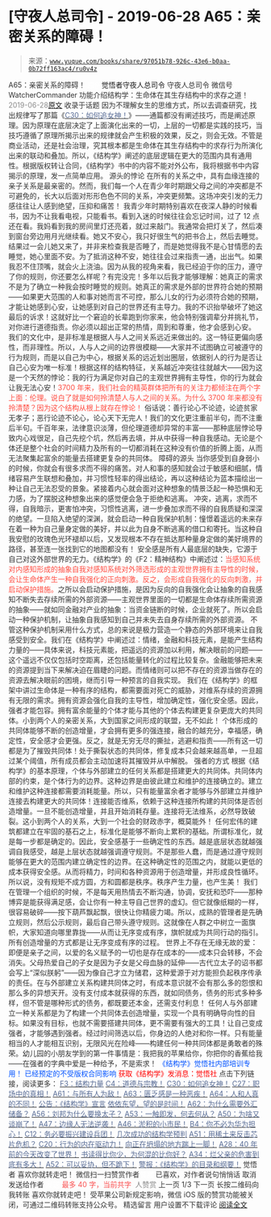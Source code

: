 # [守夜人总司令] - 2019-06-28 A65：亲密关系的障碍！

> 来源：[`www.yuque.com/books/share/97051b78-926c-43e6-b0aa-0b72ff163ac4/ru0v4z`](https://www.yuque.com/books/share/97051b78-926c-43e6-b0aa-0b72ff163ac4/ru0v4z)

<ne-p id="520f42f3293818f927861ebbd5b15da4_p_0" data-lake-id="520f42f3293818f927861ebbd5b15da4_p_0"><ne-text id="u035cd9e1" style="color: rgb(51, 51, 51);">A65：亲密关系的障碍！</ne-text></ne-p> <ne-p id="3e8ca1f673f2518919d0aff7a03965d1" data-lake-id="3e8ca1f673f2518919d0aff7a03965d1"><ne-text id="u10e33c4d" ne-fontsize="12" style="color: rgb(255, 255, 255);">原创</ne-text><ne-text id="uc6102c93" ne-fontsize="14">觉悟者</ne-text><ne-text id="u3a4f41a5" ne-fontsize="14">守夜人总司令</ne-text></ne-p> <ne-p id="b85d2c366ad72e2cb26594cda5225e57" data-lake-id="b85d2c366ad72e2cb26594cda5225e57"><ne-text id="u2ff31410" ne-fontsize="14" ne-bold="true" style="color: rgb(51, 51, 51);">守夜人总司令</ne-text></ne-p> <ne-p id="cf7dace20705e7371634cea59ae9a6d9" data-lake-id="cf7dace20705e7371634cea59ae9a6d9"><ne-text id="uf977ecdd" ne-fontsize="14" style="color: rgb(51, 51, 51);">微信号</ne-text><ne-text id="u201a6f84" ne-fontsize="14" style="color: rgb(51, 51, 51);">WatcherCommander</ne-text></ne-p> <ne-p id="c23136a1bb5fc6e7b9916b3909ad4195" data-lake-id="c23136a1bb5fc6e7b9916b3909ad4195"><ne-text id="u4b468490" ne-fontsize="14" style="color: rgb(51, 51, 51);">功能介绍</ne-text><ne-text id="u16f34729" ne-fontsize="14" style="color: rgb(51, 51, 51);">结构学：生命体在其生存结构中的求存之道！</ne-text></ne-p> <ne-p id="76f706d12e3f78d24e5e91011ba1d8c1" data-lake-id="76f706d12e3f78d24e5e91011ba1d8c1"><ne-text id="u4906d201" style="color: rgb(140, 140, 140);">2019-06-28</ne-text>[<ne-text id="u6e27caf3" ne-fontsize="14">原文</ne-text>](https://mp.weixin.qq.com/s?__biz=MzAxNDk1NjI2Mw==&mid=2247484622&idx=1&sn=81576c1153f5f9f39f18724c08c9e3ed&chksm=9b8a2746acfdae5073643b1eaeb4e2c2726dacb0fb4f9277e5c9f0083bf636498b24a341da47&scene=27#wechat_redirect&cpage=345)</ne-p> <ne-p id="deb32f5317690c30a238dc1d211c7907" data-lake-id="deb32f5317690c30a238dc1d211c7907"><ne-text id="uc81ea0ab" style="color: rgb(51, 51, 51);">收录于话题</ne-text></ne-p> <ne-p id="eb8d9cc914575010007437bff1df15bb" data-lake-id="eb8d9cc914575010007437bff1df15bb"><ne-text id="ufcb47e34" style="color: rgb(51, 51, 51);">因为不理解女生的思维方式，所以去调查研究，找出规律写了那篇《</ne-text>[<ne-text id="u8cb312b0" style="color: rgb(87, 107, 149);">C30：如何追女神！</ne-text>](http://mp.weixin.qq.com/s?__biz=MzAxNDk1NjI2Mw==&mid=2247484588&idx=1&sn=de5c95495cc04bcfe8644c3c2bc025c3&chksm=9b8a2724acfdae3286a142c2de506a7494e2d7aa50c990c0e159cedab07b5287040f286dfac6&scene=21#wechat_redirect)<ne-text id="u7f125534" style="color: rgb(51, 51, 51);">》——通篇都没有阐述技巧，而是阐述原理。因为原理在底层决定了上面演化出来的一切，上层的一切都是实践的技巧，当技巧遵循了原理所揭示出来的规律就会产生积极的效果，反之，则会无效。不管是商业活动，还是社会治理，究其根本都是生命体在其生存结构中的求存行为所演化出来的联动和叠加。所以，《结构学》阐述的底层逻辑在更大的范围内具有通用性。根据版权转让合同，《结构学》书中的内容不能对外公布，我将根据书中内容揭示的原理，发一点简单应用。</ne-text></ne-p> <ne-p id="026e7399a7975de05fad042ad462172c" data-lake-id="026e7399a7975de05fad042ad462172c"><ne-text id="u4d5a62f7" ne-bold="true" style="color: rgb(51, 51, 51);">源头的悖论</ne-text></ne-p> <ne-p id="c5487b4e7f587a4ac63aea5de7564434" data-lake-id="c5487b4e7f587a4ac63aea5de7564434"><ne-text id="u2d2e4780" style="color: rgb(51, 51, 51);">在所有的关系之中，具有血缘连接的亲子关系是最亲密的。然而，我们每一个人在青少年时期跟父母之间的冲突都是不可避免的，长大以后面对形形色色不同的关系，冲突更频繁。这场冲突引发的无力感往往让人感到绝望，压抑和痛苦！</ne-text></ne-p> <ne-p id="0e781552ec9753493c2b7618769b8afa" data-lake-id="0e781552ec9753493c2b7618769b8afa"><ne-text id="u52426557" style="color: rgb(51, 51, 51);">我青少年时期特别喜欢在夜深人静的时候看书，因为不让我看电视，只能看书。看到入迷的时候往往会忘记时间，过了 12 点还在看。我妈看到我的房间里灯还亮着，就过来敲门。我通常会把灯关了，然后凑到窗台旁边用月光继续看。她又不安心，我只好很生气的把书合上，然后去睡觉。结果过一会儿她又来了，并非来检查我是否睡了，而是她觉得我不是心甘情愿的去睡觉，她心里面不安。为了抵消这种不安，她往往会过来指责一通，出出气。如果我忍不住顶嘴，就会火上浇油。因为从我的视角来看，我已经迫于你的压力，遵守了你的规则，你还要怎么样呢？有完没完！多年以后我才能够理解：她真正的需求不是为了确立一种我会按时睡觉的规则。她真正的需求是外部的世界符合她的预期——如果更大范围的人和事对她而言不可控，那么儿女的行为必须符合她的预期，才能让她感到心安，让她感到对自己的世界还有主导力。我的不识抬举破坏了她这最后的诉求！这就好比一个窘迫的长辈跑到你家来，他会特别强调辈分并挑礼节，对你进行道德指责。你必须以超出正常的热情，周到和尊重，他才会感到心安。</ne-text></ne-p> <ne-p id="d648862153eeb058b55ac75fed89b18b" data-lake-id="d648862153eeb058b55ac75fed89b18b"><ne-text id="u7a06dae3" ne-bold="true" style="color: rgb(51, 51, 51);">我们的文化中，是非标准是根据人与人之间关系远近来做出的</ne-text><ne-text id="u32d4f5a4" style="color: rgb(51, 51, 51);">。这一特征更偏向感性，而非理性。所以，人与人之间的边界很模糊——</ne-text><ne-text id="uadf6a97b" ne-bold="true" style="color: rgb(51, 51, 51);">大家并不试图确立可被遵守的行为规则，而是以自己为中心，根据关系的远近划出圈层，依据别人的行为是否让自己心安为唯一标准！根据这样的结构特征，关系越近冲突往往就越大——因为这是一个天然的悖论：我的行为满足你对自己的主观世界拥有主导性，你的行为就会让我无法心安！</ne-text><ne-text id="u529303a5" style="color: rgb(255, 76, 65);">3700 年来，我们社会的精英群体把所有的关注力都倾注在两个字上面：伦理。说白了就是如何拎清楚人与人之间的关系。为什么 3700 年来都没有拎清楚？因为这个结构从根上就存在悖论！</ne-text></ne-p> <ne-p id="0abb5faad2f75a133f0c184512dbb11a" data-lake-id="0abb5faad2f75a133f0c184512dbb11a"><ne-text id="ua32cd7cc" style="color: rgb(51, 51, 51);">俗话说：善行论心不论迹，论迹贫家无孝子；恶行论迹不论心，论心天下无完人！我们的文化更注重前半句，而不注重后半句。千百年来，法律意识淡薄，但伦理道德却异常的丰富——那种底层悖论导致内心戏很足，自己先挖个坑，然后再去填，并从中获得一种自我感动。无论是个体还是整个社会的时间精力及所有的一切都消耗在这种没有价值的折腾上面，从而无法聚集起富余的能量去搭建更复杂的共同体。</ne-text></ne-p> <ne-p id="169cf800be3383f35874f15f18dc8790" data-lake-id="169cf800be3383f35874f15f18dc8790"><ne-text id="u5aa6800b" ne-bold="true" style="color: rgb(51, 51, 51);">障碍的源头</ne-text></ne-p> <ne-p id="1bd83ef086aa6e7b4ddc11a0564960b0" data-lake-id="1bd83ef086aa6e7b4ddc11a0564960b0"><ne-text id="u0b836874" style="color: rgb(51, 51, 51);">当你感受到自身弱小的时候，你就会有很多求而不得的痛苦。对人和事的感知就会过于敏感和细腻，情绪容易产生联想和叠加，并习惯性轻率的得出结论，再以这种结论为蓝本描绘出一种让自己无法忍受的景象。紧接着内心就会面对这种想象的情景泛起一种恐惧和无力感，为了摆脱这种想象出来的感觉便会急于拒绝和逃离。</ne-text></ne-p> <ne-p id="dba49af78bb7ad6949aec5c72b68b410" data-lake-id="dba49af78bb7ad6949aec5c72b68b410"><ne-text id="ued936e4a" style="color: rgb(51, 51, 51);">冲突，逃离，求而不得，自我暗示，更害怕冲突，习惯性逃离，进一步叠加求而不得的自我质疑和深深的绝望。一旦陷入绝望的深渊，就会启动一种自我保护机制：憧憬着遥远的未来存在着一种为自己量身定做的美好，并以此为自身不断逃离的借口和寄托。当这种自我安慰的玫瑰色光环褪却以后，又发现根本不存在抵达那种量身定做的美好境界的路径，甚至连一张找到它的地图都没有！</ne-text></ne-p> <ne-p id="40a0cfc32b725f28692ba1e802e122bb" data-lake-id="40a0cfc32b725f28692ba1e802e122bb"><ne-text id="u1dc5e8d7" style="color: rgb(51, 51, 51);">安全感是所有人最底层的缺失，它源于自己对这外部世界的无力。《结构学》的《F2：精神结构》中阐述过：</ne-text><ne-text id="u0d171558" style="color: rgb(255, 76, 65);">当感知系统对内感知形成的抽象自我对感知系统对外筛选形成的主观世界拥有主导性的时候，会让生命体产生一种自我强化的正向刺激。反之，会形成自我强化的反向刺激，并启动保护措施。</ne-text><ne-text id="uf04225dd" style="color: rgb(51, 51, 51);">之所以会启动保护措施，是因为反向的自我强化会让抽象的自我感知不断失去存续所需的外部资源——主观世界里面的一切都是生命体存续所需资源的抽象——就如同金融对产业的抽象：当资金链断的时候，企业就死了。所以会启动一种保护机制，让抽象自我感知到自己并未失去自身存续所需的外部资源。</ne-text></ne-p> <ne-p id="18c0502b3a35e154b0b9c5a921a6ab2c" data-lake-id="18c0502b3a35e154b0b9c5a921a6ab2c"><ne-text id="uefec4507" style="color: rgb(51, 51, 51);">不管这种保护机制采用什么方式，总的来说是极力营造一个静态的外部环境来让自我感受到安全。我们在《结构学》中阐述过：情绪，金融和科技元素，是能产生结构力量的——具体来说，科技元素能，把遥远的资源加以利用，解决眼前的问题——这个遥远不仅仅包括时空距离，还包括能量转化的过程比较复杂。金融能够把未来的资源提到当下来解决迫在眉睫的问题。而情绪则可以把不存在的资源当做存在的资源去解决眼前的困境，继而引导一种预言的自我实现。</ne-text></ne-p> <ne-p id="447123bc3e1cd81378332bc344d1f438" data-lake-id="447123bc3e1cd81378332bc344d1f438"><ne-text id="u1131f943" style="color: rgb(51, 51, 51);">我们在《结构学》的框架中讲过生命体是一种有序的结构，都需要面对死亡的威胁，对维系存续的资源拥有无限的需求。拥有资源会强化自我的主导性，增加确定性，强化安全感。因此，强者才能包容。拥有富余能量的个体才能与其他的个体去构建更复杂更庞大的共同体。小到两个人的亲密关系，大到国家之间形成的联盟，无不如此！</ne-text></ne-p> <ne-p id="e723bc8743555b502b525caf7fb286c9" data-lake-id="e723bc8743555b502b525caf7fb286c9"><ne-text id="u114ed7e8" style="color: rgb(51, 51, 51);">个体形成的共同体能够不断的创造增量，才会拥有更多的强连接，融合的越充分，幸福感，确定性，安全感才会更强。反之，就是无穷无尽的撕扯，逃避和指责——所有这一切都是为了摧毁共同体！</ne-text><ne-text id="u7d8d5a72" ne-bold="true" style="color: rgb(51, 51, 51);">处于撕裂状态的共同体，修复成本只会越来越高单，一旦超过某个阈值，所有成员都会主动加速将其摧毁并从中解脱。</ne-text></ne-p> <ne-p id="fc763a18c2b45d9cc6e2b39cc5081156" data-lake-id="fc763a18c2b45d9cc6e2b39cc5081156"><ne-text id="u3a1bb26d" ne-bold="true" style="color: rgb(51, 51, 51);">强者的方式</ne-text></ne-p> <ne-p id="d7e6cad917cf8c96fab6c883dfe72121" data-lake-id="d7e6cad917cf8c96fab6c883dfe72121"><ne-text id="u8db6d7af" style="color: rgb(51, 51, 51);">根据《结构学》的基本原理，个体与外部建立的任何关系都是搭建更大的共同体。共同体内部的约束，是个体行为的边界。这种边界是由彼此建立和维护的连接确立的。建立和维护这种连接都需要消耗能量。所以，只有能量富余者才能够与外部建立并维护连接去构建更大的共同体！连接能否维系，依赖于这种连接所构建的共同体是否创造增量。一旦不能创造增量，并且开始消耗存量。连接将无法维系，必然导致破裂。这小到两个人的关系，大到一个社会的财政赤字，概莫能外！</ne-text></ne-p> <ne-p id="37a76b17add22b74486d0a66d0fa7f07" data-lake-id="37a76b17add22b74486d0a66d0fa7f07"><ne-text id="u75c87167" style="color: rgb(51, 51, 51);">任何宏伟的建筑都建立在牢固的基石之上，标准化是能够不断向上累积的基础。</ne-text><ne-text id="u66e75c9c" ne-bold="true" style="color: rgb(51, 51, 51);">所谓标准化，就是每一步都是确定的。</ne-text><ne-text id="uab7ba94f" style="color: rgb(51, 51, 51);">因此，安全感基于一些确定性的东西。越是底层状态就越强调自我感受，越是上层状态就越强调遵守规则。不是那些人蠢，而是通过遵守规则能够在更大的范围内建立确定性的边界。在这种确定性的范围之内，就能以更低的成本获得安全感。从而将精力，时间和各种资源用于创造增量，并形成良性循环。所以说，没有规矩不成方圆，方和圆都是秩序。秩序产生力量，也产生美！</ne-text></ne-p> <ne-p id="e2ce56ff73a895b5fb72fa8a86fb549c" data-lake-id="e2ce56ff73a895b5fb72fa8a86fb549c"><ne-text id="u66922beb" style="color: rgb(51, 51, 51);">我们在管理一个组织的时候，不是每天用热情去不断沟通，协调，安抚和恐吓——那种博弈是能获得满足感，会让你有一种主导自己世界的虚幻。但它就像纸糊的一样，很容易破碎——按下葫芦飘起飘，很快让你精疲力竭。所以，</ne-text><ne-text id="u3f4f5742" ne-bold="true" style="color: rgb(51, 51, 51);">成熟的管理者是先确立规则，然后公示规则，最后自己带头遵守规则。</ne-text><ne-text id="u04263133" style="color: rgb(51, 51, 51);">这就像在人群之中树立一面旗帜，大家知道向哪里靠拢——从而让无序变成有序，旗帜就成为共同行动的指引。</ne-text><ne-text id="uef189d32" ne-bold="true" style="color: rgb(51, 51, 51);">所有创造增量的方式都是让无序变成有序的过程。</ne-text></ne-p> <ne-p id="f67aafc225d12e9e45a25f62f98dff35" data-lake-id="f67aafc225d12e9e45a25f62f98dff35"><ne-text id="u865f1413" style="color: rgb(51, 51, 51);">世界上不存在无缘无故的爱：即便是亲子之间，以爱的名义赋予的一切也是存在成本的——成本只会转移，不会消失。父母热爱自己的子女是因为子女是父母血脉的延伸——古代立太子的诏书都会写上“深似朕躬”——因为像自己才立为储君，这种爱源于对方能担负起秩序传承的责任。</ne-text><ne-text id="u6d30eadb" ne-bold="true" style="color: rgb(51, 51, 51);">在与外部建立关系构建共同体之时，有成本意识就不会有那么多的怨恨和那么多的异想天开。没有支付成本就获得的东西，就如同债务，债务的形式多种多样，但不管是哪种形式的债务，都既要还本金，还需支付利息！</ne-text></ne-p> <ne-p id="a62b925f940682ff650b6e9300713a56" data-lake-id="a62b925f940682ff650b6e9300713a56"><ne-text id="u74af2e5f" style="color: rgb(51, 51, 51);">任何人与外部建立一种关系都是为了构建一个共同体去创造增量，实现一个具有明确导向性的目标。如果没有目标，也就不需要搭建共同体，更不需要有强大的工具！让自己变成强者，才能够遇到强者。经过时间筛选以后，你身边的人绝对和你一样。</ne-text><ne-text id="uba936e48" ne-bold="true" style="color: rgb(51, 51, 51);">只有能量相当的人才能相互识别，无限风光在险峰——构建任何一种共同体都是勇敢者的殊荣。</ne-text><ne-text id="u41e7d6d0" style="color: rgb(51, 51, 51);">幼儿园的小朋友学到的第一件事情是：我把我的苹果给你，你把你的香蕉给我——在强者的字典中爱是一种给予，不是索求！</ne-text></ne-p> <ne-p id="35fa9c080296639b7c8b969504bf5681" data-lake-id="35fa9c080296639b7c8b969504bf5681" ne-alignment="center"><ne-text id="u5a6e9fda" ne-fontsize="13" style="color: rgb(0, 82, 255);">《结构学》觉悟社内部培训专用！</ne-text></ne-p> <ne-p id="65198a6efe76043b044427b511323786" data-lake-id="65198a6efe76043b044427b511323786" ne-alignment="center"><ne-text id="u8e3a5032" ne-fontsize="13" style="color: rgb(0, 82, 255);">已经预定的不受版权合同影响</ne-text></ne-p> <ne-p id="57b531eaa59293dfff98e6ed571abf4c" data-lake-id="57b531eaa59293dfff98e6ed571abf4c" ne-alignment="center"><ne-text id="u7d043a4c" style="color: rgb(255, 0, 0);">获取《结构学》发消息</ne-text><ne-text id="u4b762d5e" ne-bold="true" style="color: rgb(255, 0, 0);">：觉悟社</ne-text></ne-p>  <ne-p id="7d1f50b1974db9de230eb32491784645" data-lake-id="7d1f50b1974db9de230eb32491784645" ne-alignment="center"><ne-card data-card-name="image" data-card-type="inline" id="F2E3R" data-event-boundary="card" style="color: rgb(51, 51, 51);"><ne-p id="3efde7281f4b2b77aa403d4d1e0ae538" data-lake-id="3efde7281f4b2b77aa403d4d1e0ae538"><ne-text id="u33171cd1" ne-fontsize="13" style="color: rgb(51, 51, 51);">点击下列链接，阅读更多：</ne-text></ne-p> <ne-p id="62410ae6d753efa0689459f3f5daa6e0" data-lake-id="62410ae6d753efa0689459f3f5daa6e0">[<ne-text id="u419b11ce" ne-fontsize="13" ne-bold="true" style="color: rgb(87, 107, 149);">F3：结构力量</ne-text>](http://mp.weixin.qq.com/s?__biz=MzAxNDk1NjI2Mw==&mid=2247484256&idx=1&sn=f10d9c530bfd6ea08b25d4bec657c13a&chksm=9b8a20e8acfda9fee057f2df26790f905c898132cac91d833d14e636edb00c20514d63189a88&scene=21#wechat_redirect)</ne-p> <ne-p id="5903d398c9c7ae1da86eb15c4165e024" data-lake-id="5903d398c9c7ae1da86eb15c4165e024">[<ne-text id="u48c2381d" ne-fontsize="13" ne-bold="true" style="color: rgb(87, 107, 149);">C4：道德与宗教！</ne-text>](http://mp.weixin.qq.com/s?__biz=MzAxNDk1NjI2Mw==&mid=2247484608&idx=1&sn=49b58f2f27c117c1c42e6270e8d2d8c2&chksm=9b8a2748acfdae5ea3d03e3a9843d183498241c03b0d57b01b9c315e23757604fd0e1bfdb96f&scene=21#wechat_redirect)</ne-p> <ne-p id="33d21d167c6a47813e8565d019220858" data-lake-id="33d21d167c6a47813e8565d019220858">[<ne-text id="ubee16e1e" ne-fontsize="13" ne-bold="true" style="color: rgb(87, 107, 149);">C30：如何追女神！</ne-text>](http://mp.weixin.qq.com/s?__biz=MzAxNDk1NjI2Mw==&mid=2247484588&idx=1&sn=de5c95495cc04bcfe8644c3c2bc025c3&chksm=9b8a2724acfdae3286a142c2de506a7494e2d7aa50c990c0e159cedab07b5287040f286dfac6&scene=21#wechat_redirect)</ne-p> <ne-p id="de65861d75dfd1001ad8ea8aa2f2ee37" data-lake-id="de65861d75dfd1001ad8ea8aa2f2ee37">[<ne-text id="u85f8f9bc" ne-fontsize="13" ne-bold="true" style="color: rgb(87, 107, 149);">C27：职场中的真相！</ne-text>](http://mp.weixin.qq.com/s?__biz=MzAxNDk1NjI2Mw==&mid=2247484554&idx=1&sn=fec6641c1838970ea6d16cfe1a68f9e1&chksm=9b8a2702acfdae14e71017ee02594f3b47abc738b773bc3dbd5e80968dccae0e90f17977a339&scene=21#wechat_redirect)</ne-p> <ne-p id="0259d59a51a3a956407546ce5e9dacc2" data-lake-id="0259d59a51a3a956407546ce5e9dacc2">[<ne-text id="uc4fb596c" ne-fontsize="13" ne-bold="true" style="color: rgb(87, 107, 149);">A61：与所有人为敌！</ne-text>](http://mp.weixin.qq.com/s?__biz=MzAxNDk1NjI2Mw==&mid=2247484601&idx=1&sn=c80e839436bd78047d0f5ea3c9e69890&chksm=9b8a2731acfdae27acc75952e866e0642eea99cb2acfeab4101e209ecc728fd94eb2adc7434c&scene=21#wechat_redirect)</ne-p> <ne-p id="1e013ec36b3b827247a45c010b0c39e6" data-lake-id="1e013ec36b3b827247a45c010b0c39e6">[<ne-text id="u099d6d52" ne-fontsize="13" ne-bold="true" style="color: rgb(87, 107, 149);">A63：匮乏感是一种恶疾！</ne-text>](http://mp.weixin.qq.com/s?__biz=MzAxNDk1NjI2Mw==&mid=2247484613&idx=1&sn=67f0957ae7ffa817652c3cb9f14a13b9&chksm=9b8a274dacfdae5b9fb0ddc58544dec9a94900fe1baab61b6b4d00236965579c32b8fd7e1e63&scene=21#wechat_redirect)</ne-p> <ne-p id="a181bae0c1a0844e44f0c112ca317519" data-lake-id="a181bae0c1a0844e44f0c112ca317519">[<ne-text id="u061e35d9" ne-fontsize="13" ne-bold="true" style="color: rgb(87, 107, 149);">A64：人和人真的不同！</ne-text>](http://mp.weixin.qq.com/s?__biz=MzAxNDk1NjI2Mw==&mid=2247484618&idx=1&sn=ef99e3ee9800a28ff0f36ea6977f2133&chksm=9b8a2742acfdae5455f0f4c75f66030655dee2432d9b54ed40cc125ff86625cfda817fadfbd2&scene=21#wechat_redirect)</ne-p> <ne-p id="7d8951845ab83440b62f0d222b0f34dd" data-lake-id="7d8951845ab83440b62f0d222b0f34dd">[<ne-text id="u0a437f40" ne-fontsize="13" ne-bold="true" style="color: rgb(87, 107, 149);">公告：《结构学》宣言</ne-text>](http://mp.weixin.qq.com/s?__biz=MzAxNDk1NjI2Mw==&mid=2247484505&idx=1&sn=95b4424393e36eda97e76284318a3f38&chksm=9b8a27d1acfdaec7c00ce60807bd673a33454adf9b992a8ef9b44687a93b333dcf676d0b77c3&scene=21#wechat_redirect)</ne-p> <ne-p id="b6ac38b9137e67d9f6e26f7952955674" data-lake-id="b6ac38b9137e67d9f6e26f7952955674">[<ne-text id="u66c42a46" ne-fontsize="13" ne-bold="true" style="color: rgb(87, 107, 149);">依依东望，望的是时间！</ne-text>](http://mp.weixin.qq.com/s?__biz=MzAxNDk1NjI2Mw==&mid=2247483947&idx=1&sn=1dcdd529b9dad09a00b6e3e2b14c8245&chksm=9b8a21a3acfda8b5fe1dae1c8979dec0be990a569bc03372af815b4e0f08913e938d57aa6b25&scene=21#wechat_redirect)</ne-p> <ne-p id="e8c11b9b0bd05d1d48f13c1ac1ffed64" data-lake-id="e8c11b9b0bd05d1d48f13c1ac1ffed64">[<ne-text id="u565352db" ne-fontsize="13" ne-bold="true" style="color: rgb(87, 107, 149);">A62：为什么需要外汇储备？</ne-text>](http://mp.weixin.qq.com/s?__biz=MzAxNDk1NjI2Mw==&mid=2247484604&idx=1&sn=2217abffb62dc6bd2fd19929e13f745c&chksm=9b8a2734acfdae22952edbb235321e2d155694f0b44635f4c6e612365cf0f7302d5683d89c6a&scene=21#wechat_redirect)</ne-p> <ne-p id="05fe98c27992347a92ed79670b1eaf5f" data-lake-id="05fe98c27992347a92ed79670b1eaf5f">[<ne-text id="uf675ea5c" ne-fontsize="13" ne-bold="true" style="color: rgb(87, 107, 149);">A56：刘邦为什么要换太子？</ne-text>](http://mp.weixin.qq.com/s?__biz=MzAxNDk1NjI2Mw==&mid=2247484574&idx=1&sn=5ed4d23f15b1523357c663394fe17eed&chksm=9b8a2716acfdae0067c043e7f714afa42a672e6d43d777dff978f561399710e4a4f977a43ede&scene=21#wechat_redirect)</ne-p> <ne-p id="367d897286d4c45dd7ec3bc4792c96b5" data-lake-id="367d897286d4c45dd7ec3bc4792c96b5">[<ne-text id="u650f3e0e" ne-fontsize="13" ne-bold="true" style="color: rgb(87, 107, 149);">A53：一触即发，何去何从？</ne-text>](http://mp.weixin.qq.com/s?__biz=MzAxNDk1NjI2Mw==&mid=2247484535&idx=1&sn=730dd962738c90e2a5de9558e0b6471a&chksm=9b8a27ffacfdaee9fcaf3cb350e1589a70eae4bde6172b6bd3a08b7f61fbd7645890b76b88c7&scene=21#wechat_redirect)</ne-p> <ne-p id="dc7360c35d0896386ce693a7c3f5082d" data-lake-id="dc7360c35d0896386ce693a7c3f5082d">[<ne-text id="uc65533f4" ne-fontsize="13" ne-bold="true" style="color: rgb(87, 107, 149);">A50：为啥又谈崩了！</ne-text>](http://mp.weixin.qq.com/s?__biz=MzAxNDk1NjI2Mw==&mid=2247484515&idx=1&sn=d5912e7e1901f7fae49d39a99d8e3b6a&chksm=9b8a27ebacfdaefde82ea607527b72552b9bca352e99f6f0875ba5b7beeddd16879b85802bde&scene=21#wechat_redirect)</ne-p> <ne-p id="6627ff71e2d9e44577ad9781701b41fc" data-lake-id="6627ff71e2d9e44577ad9781701b41fc">[<ne-text id="u578d89fe" ne-fontsize="13" ne-bold="true" style="color: rgb(87, 107, 149);">A47：边缘人无法逆袭！</ne-text>](http://mp.weixin.qq.com/s?__biz=MzAxNDk1NjI2Mw==&mid=2247484476&idx=1&sn=42cd8e7b62b1c430768fe9583a9715b4&chksm=9b8a27b4acfdaea2f7ac778f91e72c9b69a725224a18c6d576f3de7caf0ff91a040bf5622645&scene=21#wechat_redirect)</ne-p> <ne-p id="02826f1636d8721043df1b80e5b6cbf0" data-lake-id="02826f1636d8721043df1b80e5b6cbf0">[<ne-text id="u41db32c0" ne-fontsize="13" ne-bold="true" style="color: rgb(87, 107, 149);">A46：淤积的小市民！</ne-text>](http://mp.weixin.qq.com/s?__biz=MzAxNDk1NjI2Mw==&mid=2247484472&idx=1&sn=f5df702c026dbb04688151086cdf7493&chksm=9b8a27b0acfdaea6ed5b712d94b3725bf8e322b39101916f48f935c102c433e9c7239b596c9f&scene=21#wechat_redirect)</ne-p> <ne-p id="960e0a44aa3ab8144c7ba13c11b146c7" data-lake-id="960e0a44aa3ab8144c7ba13c11b146c7">[<ne-text id="u767fc0bc" ne-fontsize="13" ne-bold="true" style="color: rgb(87, 107, 149);">B4：你不必为华为担心！</ne-text>](http://mp.weixin.qq.com/s?__biz=MzIzMDYwOTM0Mg==&mid=2247483951&idx=1&sn=7850925e07db502ec2116efe0211318f&chksm=e8b19afedfc613e816bdef573343dbe2127c92d828c071510a8a8b9cb98384cdc7a6dbf8fbdd&scene=21#wechat_redirect)</ne-p> <ne-p id="1d746d386f627004ad39a56b1d8b312e" data-lake-id="1d746d386f627004ad39a56b1d8b312e">[<ne-text id="ua466c590" ne-fontsize="13" ne-bold="true" style="color: rgb(87, 107, 149);">C12：务必要振兴建设兵团！</ne-text>](http://mp.weixin.qq.com/s?__biz=MzAxNDk1NjI2Mw==&mid=2247484193&idx=1&sn=88c86597191d0c97a411f9ea6f7b7c5d&chksm=9b8a20a9acfda9bfae819e8e42531fe6d523dd244ef0fc0c0787ab812540108c181f7ec2ffa9&scene=21#wechat_redirect)</ne-p> <ne-p id="74f1706c72bf43df60fe24514a9716df" data-lake-id="74f1706c72bf43df60fe24514a9716df">[<ne-text id="u2e14c92c" ne-fontsize="13" ne-bold="true" style="color: rgb(87, 107, 149);">几次成功的结构学预判</ne-text>](http://mp.weixin.qq.com/s?__biz=MzAxNDk1NjI2Mw==&mid=2247484266&idx=1&sn=02ab915e029cbe24d91712f741b3f37c&chksm=9b8a20e2acfda9f4498a5c76204c101ab26e7311f2fb7d3043de108d4ff6e18d72a1c889a569&scene=21#wechat_redirect)</ne-p> <ne-p id="30e304b69299a0c12d2742029277dfe6" data-lake-id="30e304b69299a0c12d2742029277dfe6">[<ne-text id="u31ffc10a" ne-fontsize="13" ne-bold="true" style="color: rgb(87, 107, 149);">A51：用稀土来反击芯片危机？</ne-text>](http://mp.weixin.qq.com/s?__biz=MzAxNDk1NjI2Mw==&mid=2247484530&idx=1&sn=f3d31bf687e7d0e13584002d2027cb05&chksm=9b8a27faacfdaeec61444faf9fe3defeeb3913f22ea72fa0c0e9ba4113737aed3d1ccdf39b55&scene=21#wechat_redirect)</ne-p> <ne-p id="06af056b60be3376141b9cc4b1aed03a" data-lake-id="06af056b60be3376141b9cc4b1aed03a">[<ne-text id="ufd5e52cd" ne-fontsize="13" ne-bold="true" style="color: rgb(87, 107, 149);">C20：行为的内在驱动力！</ne-text>](https://mp.weixin.qq.com/s?__biz=MzIzMDYwOTM0Mg==&mid=2247484003&idx=1&sn=a62ddbccc64f9f19890c0dff9605b6f7&scene=21#wechat_redirect)</ne-p> <ne-p id="295736f35a41ffd028a34544ca8f480e" data-lake-id="295736f35a41ffd028a34544ca8f480e">[<ne-text id="u6f6e97b1" ne-fontsize="13" ne-bold="true" style="color: rgb(87, 107, 149);">向正在坍塌的地方踹上一脚！</ne-text>](http://mp.weixin.qq.com/s?__biz=MzAxNDk1NjI2Mw==&mid=2247483789&idx=1&sn=5e44b7b524c3dc4bb7705f49ed0a44a3&chksm=9b8a2205acfdab139e4b1d44ef6702b09c9fbf79505340205d13fbdaa33207a997f54bee0e97&scene=21#wechat_redirect)</ne-p> <ne-p id="4909280ace4a54e6cf918799e5d038ee" data-lake-id="4909280ace4a54e6cf918799e5d038ee">[<ne-text id="uf7b63464" ne-fontsize="13" ne-bold="true" style="color: rgb(87, 107, 149);">A28：40 年前的今天改变了世界！</ne-text>](http://mp.weixin.qq.com/s?__biz=MzAxNDk1NjI2Mw==&mid=2247484305&idx=1&sn=34b19d12210bf9f765c6eb615b787ac6&chksm=9b8a2019acfda90fff45ea8c17ccb37c75e04c7420ad9b303a0fb0069110cee644e6f592d95f&scene=21#wechat_redirect)</ne-p> <ne-p id="4e95cba705afe4c6ca8894a7f15b3c2a" data-lake-id="4e95cba705afe4c6ca8894a7f15b3c2a">[<ne-text id="ua46fed24" ne-fontsize="13" ne-bold="true" style="color: rgb(87, 107, 149);">书读得比你少，为何混的比你好？</ne-text>](http://mp.weixin.qq.com/s?__biz=MzAxNDk1NjI2Mw==&mid=2247484296&idx=1&sn=b0e0f11f50023aa8a20e8eeb51d39e10&chksm=9b8a2000acfda916885455b30687e2f18099abba31c78b2fabb95ca1b89ddc40f2415317d368&scene=21#wechat_redirect)</ne-p> <ne-p id="8efdfb6411c5970758a35ed903f33ccc" data-lake-id="8efdfb6411c5970758a35ed903f33ccc">[<ne-text id="uc451d0a0" ne-fontsize="13" ne-bold="true" style="color: rgb(87, 107, 149);">A34：烂父亲的危害到底有多大！</ne-text>](http://mp.weixin.qq.com/s?__biz=MzAxNDk1NjI2Mw==&mid=2247484348&idx=1&sn=944a6aac1e8035011b56508ea74fb48e&chksm=9b8a2034acfda922b803681a568bf7b75ce8342cf507080d2e636098b7ee9dfc1391836f7341&scene=21#wechat_redirect)</ne-p> <ne-p id="9a027e3a70930722d5da1d534fc1df8c" data-lake-id="9a027e3a70930722d5da1d534fc1df8c">[<ne-text id="u029df1a0" ne-fontsize="13" ne-bold="true" style="color: rgb(87, 107, 149);">A52：可以妥协，但不跪下！</ne-text>](http://mp.weixin.qq.com/s?__biz=MzAxNDk1NjI2Mw==&mid=2247484538&idx=1&sn=e29eeb5f458c61a722b4c1454281ae98&chksm=9b8a27f2acfdaee4d42787a5b42ffbd4bc4766bddf4efa0b0c1c115579ca84d9269a35514597&scene=21#wechat_redirect)</ne-p> <ne-p id="563e0ce94fbb12a45fc111ce157b99f8" data-lake-id="563e0ce94fbb12a45fc111ce157b99f8">[<ne-text id="ubcfdc155" ne-fontsize="13" ne-bold="true" style="color: rgb(87, 107, 149);">警报：《结构学》的目录和纲要！</ne-text>](http://mp.weixin.qq.com/s?__biz=MzAxNDk1NjI2Mw==&mid=2247484593&idx=1&sn=5ec84d78201320511260f18a170dd539&chksm=9b8a2739acfdae2f3f64efc39512bdba6569eb8ebbe4da30839c1116ed7f9e2e6ffcad864cc2&scene=21#wechat_redirect)</ne-p> <ne-p id="0ea2ae3085f3649fd4f01decfc41098f" data-lake-id="0ea2ae3085f3649fd4f01decfc41098f"><ne-text id="ud0985cb6" style="color: rgb(51, 51, 51);">觉悟者</ne-text></ne-p> <ne-p id="36f02e67a8a53c503450ea89b53acdb0" data-lake-id="36f02e67a8a53c503450ea89b53acdb0"><ne-text id="u4b2ca555" style="color: rgb(51, 51, 51);">喜欢你就转走吧！</ne-text></ne-p> <ne-p id="f2b1393c55692bd8fcfe31b7e0074884" data-lake-id="f2b1393c55692bd8fcfe31b7e0074884"><ne-text id="u1f7dda28" ne-bold="true" style="color: rgb(51, 51, 51);">微信扫一扫赞赏作者</ne-text><ne-text id="u56beaf10" ne-bold="true" style="color: rgb(255, 255, 255);">赞赏</ne-text></ne-p> <ne-p id="67b2b751690f97609708bacf7d10af04" data-lake-id="67b2b751690f97609708bacf7d10af04"><ne-text id="uea2c800c" style="color: rgb(51, 51, 51);">已喜欢，</ne-text><ne-text id="ude628a50">对作者说句悄悄话</ne-text></ne-p> <ne-p id="db98fe512db97b5b41ed3479d57ba4db" data-lake-id="db98fe512db97b5b41ed3479d57ba4db"><ne-text id="u88a5cb98" style="color: rgb(51, 51, 51);">取消</ne-text></ne-p> <ne-p id="96eedb6de0fca8ac095e08e7759c408b" data-lake-id="96eedb6de0fca8ac095e08e7759c408b"><ne-text id="u29eeee98" ne-fontsize="14" ne-bold="true" style="color: rgb(51, 51, 51);">发送给作者</ne-text></ne-p> <ne-p id="5b612f6c681afb298fd3feb451eb563b" data-lake-id="5b612f6c681afb298fd3feb451eb563b"><ne-text id="uaee2efb3" ne-bold="true" style="color: rgb(255, 255, 255);">发送</ne-text></ne-p> <ne-p id="bc05465bc2e75c66586838bc42d49d10" data-lake-id="bc05465bc2e75c66586838bc42d49d10"><ne-text id="u2a96a540" ne-fontsize="13" style="color: rgb(250, 81, 81);">最多 40 字，当前共字</ne-text></ne-p> <ne-p id="e937ee9a2da687be6958304c5c90ce06" data-lake-id="e937ee9a2da687be6958304c5c90ce06"><ne-text id="u6ea26773" style="color: rgb(136, 136, 136);"> 人赞赏</ne-text></ne-p> <ne-p id="7039122c86947257b8051cc54e5fa59a" data-lake-id="7039122c86947257b8051cc54e5fa59a"><ne-text id="u3140fcbb" style="color: rgb(51, 51, 51);">上一页</ne-text> <ne-text id="u5be98a1a">1</ne-text><ne-text id="u483f726e" style="color: rgb(51, 51, 51);">/3 下一页</ne-text></ne-p> <ne-p id="9b7ebbd9ea3019d5541f564f8feaabb2" data-lake-id="9b7ebbd9ea3019d5541f564f8feaabb2"><ne-text id="u091564bf" style="color: rgb(51, 51, 51);">长按二维码向我转账</ne-text></ne-p> <ne-p id="f800df73769825f3d9a7f7344e503622" data-lake-id="f800df73769825f3d9a7f7344e503622"><ne-text id="u7c465f0b" style="color: rgb(51, 51, 51);">喜欢你就转走吧！</ne-text></ne-p> <ne-p id="c9bde4126058934e341a1d80d532cdaf" data-lake-id="c9bde4126058934e341a1d80d532cdaf"><ne-text id="ud6f5e6e9" style="color: rgb(51, 51, 51);">受苹果公司新规定影响，微信 iOS 版的赞赏功能被关闭，可通过二维码转账支持公众号。</ne-text></ne-p> <ne-h3 id="G7tAy" data-lake-id="G7tAy"><ne-heading-ext><ne-heading-anchor></ne-heading-anchor><ne-heading-fold></ne-heading-fold></ne-heading-ext><ne-heading-content><ne-text id="u3486fca5" ne-fontsize="16" style="color: rgb(51, 51, 51);">精选留言</ne-text></ne-heading-content></ne-h3> <ne-p id="a051c842f4bfceb03c9b42edbaf00c22" data-lake-id="a051c842f4bfceb03c9b42edbaf00c22"><ne-text id="ue4620d3a" style="color: rgb(51, 51, 51);">用户设置不下载评论</ne-text></ne-p> <ne-p id="50500b25a35789312036913f1832996c" data-lake-id="50500b25a35789312036913f1832996c">[<ne-text id="u1c649e0d">阅读全文</ne-text>](https://t.zsxq.com/uRVNVfI)</ne-p></ne-card></ne-p>